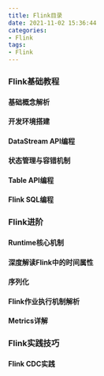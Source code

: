 ```yaml
---
title: Flink目录
date: 2021-11-02 15:36:44
categories:
- Flink
tags: 
- Flink
---
```


### Flink基础教程

#### 基础概念解析
#### 开发环境搭建
#### DataStream API编程
#### 状态管理与容错机制
#### Table API编程
#### Flink SQL编程

### Flink进阶

#### Runtime核心机制
#### 深度解读Flink中的时间属性
#### 序列化
#### Flink作业执行机制解析
#### Metrics详解

### Flink实践技巧

#### Flink CDC实践